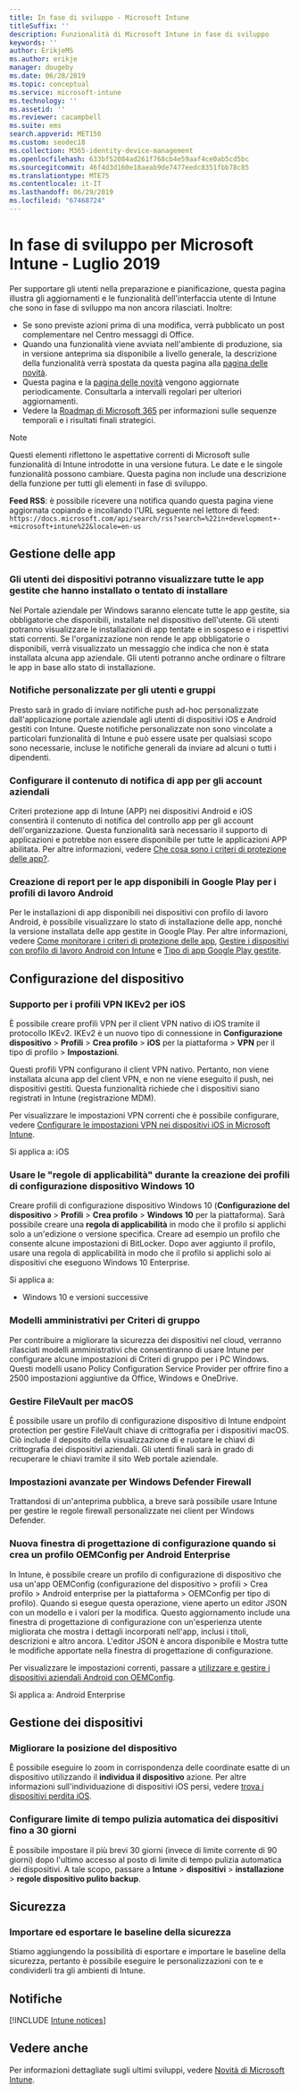 ```yaml
---
title: In fase di sviluppo - Microsoft Intune
titleSuffix: ''
description: Funzionalità di Microsoft Intune in fase di sviluppo
keywords: ''
author: ErikjeMS
ms.author: erikje
manager: dougeby
ms.date: 06/28/2019
ms.topic: conceptual
ms.service: microsoft-intune
ms.technology: ''
ms.assetid: ''
ms.reviewer: cacampbell
ms.suite: ems
search.appverid: MET150
ms.custom: seodec18
ms.collection: M365-identity-device-management
ms.openlocfilehash: 633bf52084ad261f768cb4e59aaf4ce0ab5cd5bc
ms.sourcegitcommit: 46f4d3d160e18aeab9de7477eedc8351fbb78c85
ms.translationtype: MTE75
ms.contentlocale: it-IT
ms.lasthandoff: 06/29/2019
ms.locfileid: "67468724"
---
```

# <a name="in-development-for-microsoft-intune---july-2019"></a>In fase di sviluppo per Microsoft Intune - Luglio 2019

Per supportare gli utenti nella preparazione e pianificazione, questa pagina illustra gli aggiornamenti e le funzionalità dell'interfaccia utente di Intune che sono in fase di sviluppo ma non ancora rilasciati. Inoltre:

- Se sono previste azioni prima di una modifica, verrà pubblicato un post complementare nel Centro messaggi di Office.
- Quando una funzionalità viene avviata nell'ambiente di produzione, sia in versione anteprima sia disponibile a livello generale, la descrizione della funzionalità verrà spostata da questa pagina alla [pagina delle novità](whats-new.md).
- Questa pagina e la [pagina delle novità](whats-new.md) vengono aggiornate periodicamente. Consultarla a intervalli regolari per ulteriori aggiornamenti.
- Vedere la [Roadmap di Microsoft 365](https://www.microsoft.com/microsoft-365/roadmap?rtc=2&filters=EMS) per informazioni sulle sequenze temporali e i risultati finali strategici.

> [!Note]
> Questi elementi riflettono le aspettative correnti di Microsoft sulle funzionalità di Intune introdotte in una versione futura. Le date e le singole funzionalità possono cambiare. Questa pagina non include una descrizione della funzione per tutti gli elementi in fase di sviluppo.

**Feed RSS**: è possibile ricevere una notifica quando questa pagina viene aggiornata copiando e incollando l'URL seguente nel lettore di feed: `https://docs.microsoft.com/api/search/rss?search=%22in+development+-+microsoft+intune%22&locale=en-us`

<!--
## What's coming to Intune in the Azure portal 
## What's coming to Intune apps
## Notices
-->

<!-- Common categories:  
#### App management
#### Device configuration
#### Device enrollment
#### Device management
#### Intune apps
#### Monitor and troubleshoot
#### Role-based access control
#### Security

-->
 
<!-- ***********************************************-->
## <a name="app-management"></a>Gestione delle app

### <a name="device-users-can-view-all-managed-apps-theyve-installed-or-tried-to-install----2352913---"></a>Gli utenti dei dispositivi potranno visualizzare tutte le app gestite che hanno installato o tentato di installare <!-- 2352913 -->
Nel Portale aziendale per Windows saranno elencate tutte le app gestite, sia obbligatorie che disponibili, installate nel dispositivo dell'utente. Gli utenti potranno visualizzare le installazioni di app tentate e in sospeso e i rispettivi stati correnti. Se l'organizzazione non rende le app obbligatorie o disponibili, verrà visualizzato un messaggio che indica che non è stata installata alcuna app aziendale. Gli utenti potranno anche ordinare o filtrare le app in base allo stato di installazione.

### <a name="customized-notifications-for-users-and-groups-------16766574-----"></a>Notifiche personalizzate per gli utenti e gruppi    <!-- 16766574   -->
Presto sarà in grado di inviare notifiche push ad-hoc personalizzate dall'applicazione portale aziendale agli utenti di dispositivi iOS e Android gestiti con Intune. Queste notifiche personalizzate non sono vincolate a particolari funzionalità di Intune e può essere usate per qualsiasi scopo sono necessarie, incluse le notifiche generali da inviare ad alcuni o tutti i dipendenti.  

### <a name="configure-app-notification-content-for-organization-accounts----2576686---"></a>Configurare il contenuto di notifica di app per gli account aziendali <!-- 2576686 -->
Criteri protezione app di Intune (APP) nei dispositivi Android e iOS consentirà il contenuto di notifica del controllo app per gli account dell'organizzazione. Questa funzionalità sarà necessario il supporto di applicazioni e potrebbe non essere disponibile per tutte le applicazioni APP abilitata. Per altre informazioni, vedere [Che cosa sono i criteri di protezione delle app?](app-protection-policy.md).

### <a name="available-google-play-app-reporting-for-android-work-profiles----3041956----"></a>Creazione di report per le app disponibili in Google Play per i profili di lavoro Android <!-- 3041956  -->
Per le installazioni di app disponibili nei dispositivi con profilo di lavoro Android, è possibile visualizzare lo stato di installazione delle app, nonché la versione installata delle app gestite in Google Play. Per altre informazioni, vedere [Come monitorare i criteri di protezione delle app](app-protection-policies-monitor.md), [Gestire i dispositivi con profilo di lavoro Android con Intune](android-enterprise-overview.md) e [Tipo di app Google Play gestite](apps-add-android-for-work.md#managed-google-play-app-type).

<!-- ***********************************************-->
## <a name="device-configuration"></a>Configurazione del dispositivo


### <a name="support-for-ikev2-vpn-profiles-for-ios----1943438---"></a>Supporto per i profili VPN IKEv2 per iOS <!-- 1943438 -->
È possibile creare profili VPN per il client VPN nativo di iOS tramite il protocollo IKEv2. IKEv2 è un nuovo tipo di connessione in **Configurazione dispositivo** > **Profili** > **Crea profilo** > **iOS**  per la piattaforma > **VPN** per il tipo di profilo > **Impostazioni**.

Questi profili VPN configurano il client VPN nativo. Pertanto, non viene installata alcuna app del client VPN, e non ne viene eseguito il push, nei dispositivi gestiti. Questa funzionalità richiede che i dispositivi siano registrati in Intune (registrazione MDM).

Per visualizzare le impostazioni VPN correnti che è possibile configurare, vedere [Configurare le impostazioni VPN nei dispositivi iOS in Microsoft Intune](vpn-settings-ios.md).

Si applica a: iOS

### <a name="use-applicability-rules-when-creating-windows-10-device-configuration-profiles----2549910---"></a>Usare le "regole di applicabilità" durante la creazione dei profili di configurazione dispositivo Windows 10 <!-- 2549910 -->
Creare profili di configurazione dispositivo Windows 10 (**Configurazione del dispositivo** > **Profili** > **Crea profilo** > **Windows 10** per la piattaforma). Sarà possibile creare una **regola di applicabilità** in modo che il profilo si applichi solo a un'edizione o versione specifica. Creare ad esempio un profilo che consente alcune impostazioni di BitLocker. Dopo aver aggiunto il profilo, usare una regola di applicabilità in modo che il profilo si applichi solo ai dispositivi che eseguono Windows 10 Enterprise.

Si applica a: 
- Windows 10 e versioni successive

### <a name="administrative-templates-for-group-policy---------3510695---"></a>Modelli amministrativi per Criteri di gruppo     <!--  3510695 -->
Per contribuire a migliorare la sicurezza dei dispositivi nel cloud, verranno rilasciati modelli amministrativi che consentiranno di usare Intune per configurare alcune impostazioni di Criteri di gruppo per i PC Windows.  Questi modelli usano Policy Configuration Service Provider per offrire fino a 2500 impostazioni aggiuntive da Office, Windows e OneDrive.

### <a name="manage-filevault-for-macos-------3858502--1210104-----"></a>Gestire FileVault per macOS   <!--  3858502 + 1210104   -->
È possibile usare un profilo di configurazione dispositivo di Intune endpoint protection per gestire FileVault chiave di crittografia per i dispositivi macOS. Ciò include il deposito della visualizzazione di e ruotare le chiavi di crittografia dei dispositivi aziendali. Gli utenti finali sarà in grado di recuperare le chiavi tramite il sito Web portale aziendale.

### <a name="advanced-settings-for-windows-defender-firewall-------1311949-------"></a>Impostazioni avanzate per Windows Defender Firewall   <!--  1311949     -->
Trattandosi di un'anteprima pubblica, a breve sarà possibile usare Intune per gestire le regole firewall personalizzate nei client per Windows Defender.  

### <a name="new-configuration-designer-when-creating-an-oemconfig-profile-for-android-enterprise----3712769----"></a>Nuova finestra di progettazione di configurazione quando si crea un profilo OEMConfig per Android Enterprise <!-- 3712769  -->
In Intune, è possibile creare un profilo di configurazione di dispositivo che usa un'app OEMConfig (configurazione del dispositivo > profili > Crea profilo > Android enterprise per la piattaforma > OEMConfig per tipo di profilo). Quando si esegue questa operazione, viene aperto un editor JSON con un modello e i valori per la modifica. Questo aggiornamento include una finestra di progettazione di configurazione con un'esperienza utente migliorata che mostra i dettagli incorporati nell'app, inclusi i titoli, descrizioni e altro ancora. L'editor JSON è ancora disponibile e Mostra tutte le modifiche apportate nella finestra di progettazione di configurazione.

Per visualizzare le impostazioni correnti, passare a [utilizzare e gestire i dispositivi aziendali Android con OEMConfig](android-oem-configuration-overview.md).

Si applica a: Android Enterprise


<!-- ***********************************************-->
## <a name="device-management"></a>Gestione dei dispositivi

### <a name="improve-device-location---3855417---"></a>Migliorare la posizione del dispositivo<!-- 3855417 -->
È possibile eseguire lo zoom in corrispondenza delle coordinate esatte di un dispositivo utilizzando il **individua il dispositivo** azione. Per altre informazioni sull'individuazione di dispositivi iOS persi, vedere [trova i dispositivi perdita iOS](device-locate.md).

### <a name="configure-automatic-device-clean-up-time-limit-down-to-30-days---4231059----"></a>Configurare limite di tempo pulizia automatica dei dispositivi fino a 30 giorni <!--4231059  -->
È possibile impostare il più brevi 30 giorni (invece di limite corrente di 90 giorni) dopo l'ultimo accesso al posto di limite di tempo pulizia automatica dei dispositivi. A tale scopo, passare a **Intune** > **dispositivi** > **installazione** > **regole dispositivo pulito backup**.


<!-- ***********************************************-->
## <a name="security"></a>Sicurezza

### <a name="import-and-export-security-baselines------3408610------------"></a>Importare ed esportare le baseline della sicurezza    <!--3408610          -->  
Stiamo aggiungendo la possibilità di esportare e importare le baseline della sicurezza, pertanto è possibile eseguire le personalizzazioni con te e condividerli tra gli ambienti di Intune.



<!-- ***********************************************-->
## <a name="notices"></a>Notifiche

[!INCLUDE [Intune notices](./includes/intune-notices.md)]

## <a name="see-also"></a>Vedere anche
Per informazioni dettagliate sugli ultimi sviluppi, vedere [Novità di Microsoft Intune](whats-new.md).


